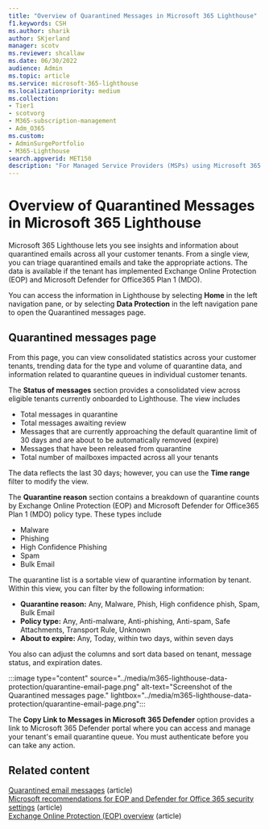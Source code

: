 ```yaml
---
title: "Overview of Quarantined Messages in Microsoft 365 Lighthouse"
f1.keywords: CSH
ms.author: sharik
author: SKjerland
manager: scotv
ms.reviewer: shcallaw
ms.date: 06/30/2022
audience: Admin
ms.topic: article
ms.service: microsoft-365-lighthouse
ms.localizationpriority: medium
ms.collection:
- Tier1
- scotvorg
- M365-subscription-management
- Adm_O365
ms.custom:
- AdminSurgePortfolio
- M365-Lighthouse                         
search.appverid: MET150
description: "For Managed Service Providers (MSPs) using Microsoft 365 Lighthouse, learn how to manage quarantined messages."
---
```

# Overview of Quarantined Messages in Microsoft 365 Lighthouse

Microsoft 365 Lighthouse lets you see insights and information about quarantined emails across all your customer tenants. From a single view, you can triage quarantined emails and take the appropriate actions. The data is available if the tenant has implemented Exchange Online Protection (EOP) and Microsoft Defender for Office365 Plan 1 (MDO).

You can access the information in Lighthouse by selecting **Home** in the left navigation pane, or by selecting **Data Protection** in the left navigation pane to open the Quarantined messages page.

## Quarantined messages page

From this page, you can view consolidated statistics across your customer tenants, trending data for the type and volume of quarantine data, and information related to quarantine queues in individual customer tenants.

The **Status of messages** section provides a consolidated view across eligible tenants currently onboarded to Lighthouse. The view includes

- Total messages in quarantine
- Total messages awaiting review
- Messages that are currently approaching the default quarantine limit of 30 days and are about to be automatically removed (expire)
- Messages that have been released from quarantine
- Total number of mailboxes impacted across all your tenants

The data reflects the last 30 days; however, you can use the **Time range** filter to modify the view.

The **Quarantine reason** section contains a breakdown of quarantine counts by Exchange Online Protection (EOP) and Microsoft Defender for Office365 Plan 1 (MDO) policy type. These types include

- Malware
- Phishing
- High Confidence Phishing
- Spam
- Bulk Email

The quarantine list is a sortable view of quarantine information by tenant. Within this view, you can filter by the following information:

- **Quarantine reason:** Any, Malware, Phish, High confidence phish, Spam, Bulk Email
- **Policy type:** Any, Anti-malware, Anti-phishing, Anti-spam, Safe Attachments, Transport Rule, Unknown
- **About to expire:** Any, Today, within two days, within seven days

You also can adjust the columns and sort data based on tenant, message status, and expiration dates.

:::image type="content" source="../media/m365-lighthouse-data-protection/quarantine-email-page.png" alt-text="Screenshot of the Quarantined messages page." lightbox="../media/m365-lighthouse-data-protection/quarantine-email-page.png":::

The **Copy Link to Messages in Microsoft** **365 Defender** option provides a link to Microsoft 365 Defender portal where you can access and manage your tenant's email quarantine queue. You must authenticate before you can take any action.

## Related content

[Quarantined email messages](../security/office-365-security/quarantine-about.md) (article)\
[Microsoft recommendations for EOP and Defender for Office 365 security settings](../security/office-365-security/recommended-settings-for-eop-and-office365.md) (article)\
[Exchange Online Protection (EOP) overview](../security/office-365-security/eop-about.md) (article)
